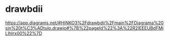 # drawbdii
https://app.diagrams.net/#HINKO3%2Fdrawbdii%2Fmain%2FDiagrama%20sin%20t%C3%ADtulo.drawio#%7B%22pageId%22%3A%22R2lEEEUBdFMjLlhIrx00%22%7D
